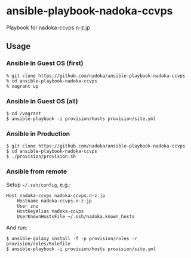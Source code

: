 # ansible-playbook-nadoka-ccvps

Playbook for nadoka-ccvps.n-z.jp

## Usage

### Ansible in Guest OS (first)

    % git clone https://github.com/nadoka/ansible-playbook-nadoka-ccvps
    % cd ansible-playbook-nadoka-ccvps
    % vagrant up

### Ansible in Guest OS (all)

    $ cd /vagrant
	$ ansible-playbook -i provision/hosts provision/site.yml

### Ansible in Production

    $ git clone https://github.com/nadoka/ansible-playbook-nadoka-ccvps
    $ cd ansible-playbook-nadoka-ccvps
    $ ./provision/provision.sh

### Ansible from remote

Setup `~/.ssh/config`, e.g.:

    Host nadoka-ccvps nadoka-ccvps.n-z.jp
        Hostname nadoka-ccvps.n-z.jp
        User znz
        HostKeyAlias nadoka-ccvps
        UserKnownHostsFile ~/.ssh/nadoka.known_hosts

And run:

    $ ansible-galaxy install -f -p provision/roles -r provision/roles/Rolefile
    $ ansible-playbook -i provision/hosts provision/site.yml
